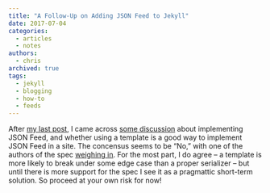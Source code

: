 ```yaml
---
title: "A Follow-Up on Adding JSON Feed to Jekyll"
date: 2017-07-04
categories:
  - articles
  - notes
authors:
  - chris
archived: true
tags:
  - jekyll
  - blogging
  - how-to
  - feeds
---
```


After [my last post](/blog/add-json-feed-to-a-jekyll-site/), I came across [some discussion](https://github.com/jekyll/jekyll-feed/issues/172) about implementing JSON Feed, and whether using a template is a good way to implement JSON Feed in a site. The concensus seems to be “No,” with one of the authors of the spec [weighing in](https://github.com/brentsimmons/JSONFeed/issues/106#issuecomment-311705850). For the most part, I do agree – a template is more likely to break under some edge case than a proper serializer – but until there is more support for the spec I see it as a pragmattic short-term solution. So proceed at your own risk for now!
